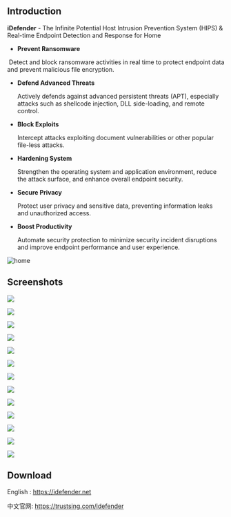 ## Introduction

**iDefender** - The Infinite Potential Host Intrusion Prevention System (HIPS) & Real-time Endpoint Detection and Response for Home

- **Prevent Ransomware**

​		Detect and block ransomware activities in real time to protect endpoint data and prevent malicious file encryption.

- **Defend Advanced Threats**

  Actively defends against advanced persistent threats (APT), especially attacks such as shellcode injection, DLL side-loading, and remote control.

- **Block Exploits**

  Intercept attacks exploiting document vulnerabilities or other popular file-less attacks.

- **Hardening System**

  Strengthen the operating system and application environment, reduce the attack surface, and enhance overall endpoint security.

- **Secure Privacy**

  Protect user privacy and sensitive data, preventing information leaks and unauthorized access.

- **Boost Productivity**

  Automate security protection to minimize security incident disruptions and improve endpoint performance and user experience.

![home](./doc/main.png)

## Screenshots

![](./doc/rules.png)

![](./doc/templates.png)

![](./doc/edit.png)

![](./doc/adv.png)

![](./doc/frequent.png)

![](./doc/yara.png)

![](./doc/ask_dsc.png)

![](./doc/ask_fake.png)

![](./doc/ask_inject.png)

![](./doc/ask_md.png)

![](./doc/ask_ntdll.png)

![](./doc/ask_ps.png)

![](./doc/ask_rat.png)

## Download

English : https://idefender.net

中文官网: https://trustsing.com/idefender
